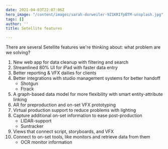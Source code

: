 ```yaml
---
date: 2021-04-03T22:07:06Z
hero_image: "/content/images/sarah-dorweiler-9Z1KRIfpBTM-unsplash.jpg"
tags: []
author: ''
title: Setellite features

---
```

There are several Setellite features we're thinking about: what problem are we solving?

 1. New web app for data cleanup with filtering and search
 2. Streamlined 80% UI for iPad with faster data entry
 3. Better reporting & VFX dailies for clients
 4. Better integrations with studio management systems for better handoff
    * Shotgun
    * Ftrack
 5. A graph-based data model for more flexibility with smart entity-attribute linking
 6. AR for preproduction and on-set VFX prototyping
 7. Virtual production support to reduce problems with lighting
 8. Capture additional on-set information to ease post-production
    * LIDAR-support
    * Suntracker
 9. Views that connect script, storyboards, and VFX
10. Connect to on-set tools, like monitors and retrieve data from them
    * OCR monitor information